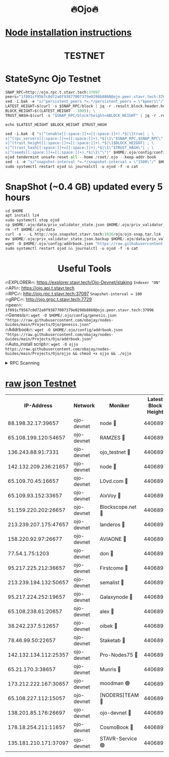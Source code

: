 <h1 align="center"> 🔥Ojo🔥</h1>

[Node installation instructions](https://github.com/obajay/nodes-Guides/tree/main/Projects/Ojo)
=

<h1 align="center"> TESTNET</h1>

# StateSync Ojo Testnet
```python
SNAP_RPC=http://ojo.rpc.t.stavr.tech:37097
peers="1f091cf9567c0d72a0f93877007379e0298b8860@ojo.peer.stavr.tech:37096"
sed -i.bak -e "s/^persistent_peers *=.*/persistent_peers = \"$peers\"/" $HOME/.ojo/config/config.toml
LATEST_HEIGHT=$(curl -s $SNAP_RPC/block | jq -r .result.block.header.height); \
BLOCK_HEIGHT=$((LATEST_HEIGHT - 100)); \
TRUST_HASH=$(curl -s "$SNAP_RPC/block?height=$BLOCK_HEIGHT" | jq -r .result.block_id.hash)

echo $LATEST_HEIGHT $BLOCK_HEIGHT $TRUST_HASH

sed -i.bak -E "s|^(enable[[:space:]]+=[[:space:]]+).*$|\1true| ; \
s|^(rpc_servers[[:space:]]+=[[:space:]]+).*$|\1\"$SNAP_RPC,$SNAP_RPC\"| ; \
s|^(trust_height[[:space:]]+=[[:space:]]+).*$|\1$BLOCK_HEIGHT| ; \
s|^(trust_hash[[:space:]]+=[[:space:]]+).*$|\1\"$TRUST_HASH\"| ; \
s|^(seeds[[:space:]]+=[[:space:]]+).*$|\1\"\"|" $HOME/.ojo/config/config.toml
ojod tendermint unsafe-reset-all --home /root/.ojo --keep-addr-book
sed -i -e "s/^snapshot-interval *=.*/snapshot-interval = \"1500\"/" $HOME/.ojo/config/app.toml
sudo systemctl restart ojod && journalctl -u ojod -f -o cat
```
# SnapShot (~0.4 GB) updated every 5 hours
```python
cd $HOME
apt install lz4
sudo systemctl stop ojod
cp $HOME/.ojo/data/priv_validator_state.json $HOME/.ojo/priv_validator_state.json.backup
rm -rf $HOME/.ojo/data
curl -o - -L http://ojo.snapshot.stavr.tech:1026/ojo/ojo-snap.tar.lz4 | lz4 -c -d - | tar -x -C $HOME/.ojo --strip-components 2
mv $HOME/.ojo/priv_validator_state.json.backup $HOME/.ojo/data/priv_validator_state.json
wget -O $HOME/.ojo/config/addrbook.json "https://raw.githubusercontent.com/obajay/nodes-Guides/main/Projects/Ojo/addrbook.json"
sudo systemctl restart ojod && journalctl -u ojod -f -o cat
```
 <h1 align="center"> Useful Tools</h1>

🔥EXPLORER🔥:        https://explorer.stavr.tech/Ojo-Devnet/staking        `Indexer "ON"` \
🔥API🔥:                     https://ojo.api.t.stavr.tech \
🔥RPC🔥:                    http://ojo.rpc.t.stavr.tech:37097              `Snapshot-interval = 100` \
🔥gRPC🔥:                  http://ojo.grpc.t.stavr.tech:7729 \
🔥peer🔥:                   `1f091cf9567c0d72a0f93877007379e0298b8860@ojo.peer.stavr.tech:37096` \
🔥Genesis🔥:    ```wget -O $HOME/.ojo/config/genesis.json "https://raw.githubusercontent.com/obajay/nodes-Guides/main/Projects/Ojo/genesis.json"``` \
🔥Addrbook🔥:    ```wget -O $HOME/.ojo/config/addrbook.json "https://raw.githubusercontent.com/obajay/nodes-Guides/main/Projects/Ojo/addrbook.json"``` \
🔥Auto_install script🔥: ```wget -O ojjo https://raw.githubusercontent.com/obajay/nodes-Guides/main/Projects/Ojo/ojjo && chmod +x ojjo && ./ojjo```


<details>
<summary>RPC Scanning</summary>

<h2 align="center"> We scan nodes in real time every 4 hours. And we provide the final result of RPC endpoints.
We cannot influence the operation of these nodes in any way. </h2>


```python
If Voting Power is higher than 0 --> then the Node is a validator of the network and may be subject to attack and be a potential threat to the chain.
```
```python
We marked such validators with a red symbol
```

</details>

[raw json Testnet](https://rpc-check.ojot.stavr.tech/ojot/rpc-ojot-result.json)
=


<table><tr><th>IP-Address</th><th>Network</th><th>Moniker</th><th>Latest Block Height</th><th>Earliest Block Height</th><th>Catching Up</th><th>Tx Index</th><th>Voting Power</th><th>Scan Time</th></tr><tr><td>88.198.32.17:39657</td><td>ojo-devnet</td><td>node 🔴</td><td>4406895</td><td>300001</td><td>False</td><td>on</td><td>65654</td><td>2023-12-09T07:41:23.540659042UTC</td></tr><tr><td>65.108.199.120:54657</td><td>ojo-devnet</td><td>RAMZES 🔴</td><td>4406890</td><td>306156</td><td>False</td><td>on</td><td>15420</td><td>2023-12-09T07:40:56.446815411UTC</td></tr><tr><td>136.243.88.91:7331</td><td>ojo-devnet</td><td>ojo_testnet 🔴</td><td>4406891</td><td>308845</td><td>False</td><td>on</td><td>1000</td><td>2023-12-09T07:41:03.700579076UTC</td></tr><tr><td>142.132.209.236:21657</td><td>ojo-devnet</td><td>node 🔴</td><td>4406894</td><td>350001</td><td>False</td><td>on</td><td>1999</td><td>2023-12-09T07:41:22.030043065UTC</td></tr><tr><td>65.109.70.45:16657</td><td>ojo-devnet</td><td>L0vd.com 🔴</td><td>4406895</td><td>695918</td><td>False</td><td>off</td><td>998</td><td>2023-12-09T07:41:27.287811778UTC</td></tr><tr><td>65.109.93.152:33657</td><td>ojo-devnet</td><td>AlxVoy 🔴</td><td>4406894</td><td>2319801</td><td>False</td><td>on</td><td>4536782</td><td>2023-12-09T07:41:21.762361418UTC</td></tr><tr><td>51.159.220.202:26657</td><td>ojo-devnet</td><td>Blockscope.net 🔴</td><td>4406890</td><td>2658001</td><td>False</td><td>on</td><td>981</td><td>2023-12-09T07:40:55.498534347UTC</td></tr><tr><td>213.239.207.175:47657</td><td>ojo-devnet</td><td>landeros 🔴</td><td>4406894</td><td>2714001</td><td>False</td><td>off</td><td>11083</td><td>2023-12-09T07:41:17.019124337UTC</td></tr><tr><td>158.220.92.97:26677</td><td>ojo-devnet</td><td>AVIAONE 🔴</td><td>4406893</td><td>2754001</td><td>False</td><td>on</td><td>13867</td><td>2023-12-09T07:41:16.735145996UTC</td></tr><tr><td>77.54.1.75:1203</td><td>ojo-devnet</td><td>don 🔴</td><td>4406895</td><td>2906401</td><td>False</td><td>on</td><td>10</td><td>2023-12-09T07:41:23.285633071UTC</td></tr><tr><td>95.217.225.212:36657</td><td>ojo-devnet</td><td>Firstcome 🔴</td><td>4406891</td><td>2985946</td><td>False</td><td>on</td><td>13566</td><td>2023-12-09T07:41:03.423471959UTC</td></tr><tr><td>213.239.194.132:50657</td><td>ojo-devnet</td><td>semalist 🔴</td><td>4406890</td><td>3223522</td><td>False</td><td>on</td><td>19037</td><td>2023-12-09T07:40:56.714537463UTC</td></tr><tr><td>95.217.224.252:19657</td><td>ojo-devnet</td><td>Galaxynode 🔴</td><td>4406895</td><td>3685492</td><td>False</td><td>on</td><td>11888</td><td>2023-12-09T07:41:26.241264760UTC</td></tr><tr><td>65.108.238.61:20657</td><td>ojo-devnet</td><td>alex 🔴</td><td>4406890</td><td>4158001</td><td>False</td><td>on</td><td>11359</td><td>2023-12-09T07:40:55.850604229UTC</td></tr><tr><td>38.242.237.5:12657</td><td>ojo-devnet</td><td>oibek 🔴</td><td>4406890</td><td>4196001</td><td>False</td><td>off</td><td>1008</td><td>2023-12-09T07:40:57.060130302UTC</td></tr><tr><td>78.46.99.50:22657</td><td>ojo-devnet</td><td>Staketab 🔴</td><td>4406895</td><td>4254801</td><td>False</td><td>on</td><td>1276</td><td>2023-12-09T07:41:27.552071619UTC</td></tr><tr><td>142.132.134.112:25357</td><td>ojo-devnet</td><td>Pro-Nodes75 🔴</td><td>4406891</td><td>4306891</td><td>False</td><td>on</td><td>24651</td><td>2023-12-09T07:41:00.648974163UTC</td></tr><tr><td>65.21.170.3:38657</td><td>ojo-devnet</td><td>Munris 🔴</td><td>4406891</td><td>4306891</td><td>False</td><td>off</td><td>20123</td><td>2023-12-09T07:41:03.066675572UTC</td></tr><tr><td>173.212.222.167:30657</td><td>ojo-devnet</td><td>moodman 🟢</td><td>4406893</td><td>4306893</td><td>False</td><td>off</td><td>0</td><td>2023-12-09T07:41:12.268753376UTC</td></tr><tr><td>65.108.227.112:15057</td><td>ojo-devnet</td><td>[NODERS]TEAM 🔴</td><td>4406895</td><td>4306895</td><td>False</td><td>off</td><td>9999</td><td>2023-12-09T07:41:26.601167821UTC</td></tr><tr><td>138.201.85.176:26697</td><td>ojo-devnet</td><td>ojo-devnet 🔴</td><td>4406895</td><td>4306895</td><td>False</td><td>on</td><td>1000024000</td><td>2023-12-09T07:41:26.917409820UTC</td></tr><tr><td>178.18.254.211:11657</td><td>ojo-devnet</td><td>CosmoBook 🔴</td><td>4406895</td><td>4392001</td><td>False</td><td>off</td><td>1068</td><td>2023-12-09T07:41:22.796805078UTC</td></tr><tr><td>135.181.210.171:37097</td><td>ojo-devnet</td><td>STAVR-Service 🟢</td><td>4406890</td><td>4405901</td><td>False</td><td>on</td><td>0</td><td>2023-12-09T07:40:58.299581262UTC</td></tr></table>
